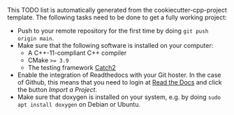 This TODO list is automatically generated from the cookiecutter-cpp-project template.
The following tasks need to be done to get a fully working project:


* Push to your remote repository for the first time by doing `git push origin main`.
* Make sure that the following software is installed on your computer:
  * A C++-11-compliant C++ compiler
  * CMake `>= 3.9`
  * The testing framework [Catch2](https://github.com/catchorg/Catch2)
* Enable the integration of Readthedocs with your Git hoster. In the case of Github, this means
  that you need to login at [Read the Docs](https://readthedocs.org) and click the button
  *Import a Project*.
* Make sure that doxygen is installed on your system, e.g. by doing `sudo apt install doxygen`
  on Debian or Ubuntu.

